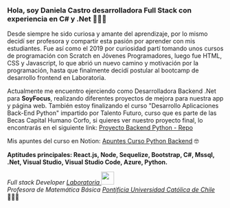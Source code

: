 ### Hola, soy Daniela Castro desarrolladora Full Stack con experiencia en C# y .Net 👩🏻‍💻

Desde siempre he sido curiosa y amante del aprendizaje, por lo mismo decidí ser profesora y compartir esta pasión por aprender con mis estudiantes. Fue así como el 2019 por curiosidad partí tomando unos cursos de programación con Scratch en Jóvenes Programadores, luego fue HTML, CSS y Javascript, lo que abrió un nuevo camino y motivación por la programación, hasta que finalmente decidí postular al bootcamp de desarrollo frontend en Laboratoria.

Actualmente me encuentro ejerciendo como Desarrolladora Backend .Net para <strong>SoyFocus</strong>, realizando diferentes proyectos de mejora para nuestra app y página web. También estoy finalizando el curso "Desarrollo Aplicaciones Back-End Python" impartido por Talento Futuro, curso que es parte de las Becas Capital Humano Corfo, si quieres ver nuestro proyecto final, lo encontrarás en el siguiente link: [Proyecto Backend Python - Repo](https://github.com/alva-ro/Reporte-SNA-2024)

Mis apuntes del curso en Notion: [Apuntes Curso Python Backend](https://achieved-fireman-c06.notion.site/Curso-Python-1500b515e6d080b9bb09f9426efcc619?pvs=74) 🤓


<strong> Aptitudes principales: React.js, Node, Sequelize, Bootstrap, C#, Mssql, .Net, Visual Studio, Visual Studio Code, Azure, Python. </strong>


<p><em> Full stack Developer  <a href="https://www.laboratoria.la/"> Laboratoria </a><img src="https://avatars.githubusercontent.com/u/7280695?s=200&v=4" width="30"></br>
Profesora de Matemática Básica <a href="https://www.uc.cl/">Pontificia Universidad Católica de Chile </a> </em> 👩🏻‍🏫 </p>
